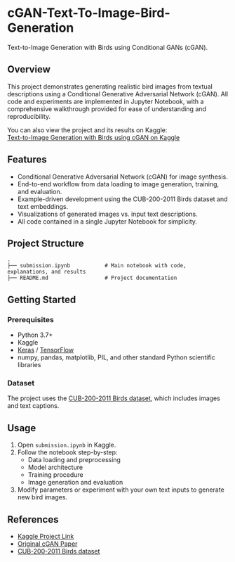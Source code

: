 # cGAN-Text-To-Image-Bird-Generation

Text-to-Image Generation with Birds using Conditional GANs (cGAN).

## Overview

This project demonstrates generating realistic bird images from textual descriptions using a Conditional Generative Adversarial Network (cGAN). All code and experiments are implemented in Jupyter Notebook, with a comprehensive walkthrough provided for ease of understanding and reproducibility.

You can also view the project and its results on Kaggle:  
[Text-to-Image Generation with Birds using cGAN on Kaggle](https://www.kaggle.com/code/emanafi/text-to-image-generation-with-birds-using-cgan)

## Features

- Conditional Generative Adversarial Network (cGAN) for image synthesis.
- End-to-end workflow from data loading to image generation, training, and evaluation.
- Example-driven development using the CUB-200-2011 Birds dataset and text embeddings.
- Visualizations of generated images vs. input text descriptions.
- All code contained in a single Jupyter Notebook for simplicity.

## Project Structure

```
.
├── submission.ipynb           # Main notebook with code, explanations, and results
├── README.md                  # Project documentation
```

## Getting Started

### Prerequisites

- Python 3.7+
- Kaggle
- [Keras](https://keras.io/) / [TensorFlow](https://www.tensorflow.org/)
- numpy, pandas, matplotlib, PIL, and other standard Python scientific libraries

### Dataset

The project uses the [CUB-200-2011 Birds dataset](https://www.kaggle.com/datasets/mohamedihebhergli/assignment-3-cub200-2011), which includes images and text captions.  

## Usage

1. Open `submission.ipynb` in Kaggle.
2. Follow the notebook step-by-step:
   - Data loading and preprocessing
   - Model architecture
   - Training procedure
   - Image generation and evaluation
3. Modify parameters or experiment with your own text inputs to generate new bird images.

## References

- [Kaggle Project Link](https://www.kaggle.com/code/emanafi/text-to-image-generation-with-birds-using-cgan)
- [Original cGAN Paper](https://arxiv.org/abs/1411.1784)
- [CUB-200-2011 Birds dataset](https://www.kaggle.com/datasets/mohamedihebhergli/assignment-3-cub200-2011)
